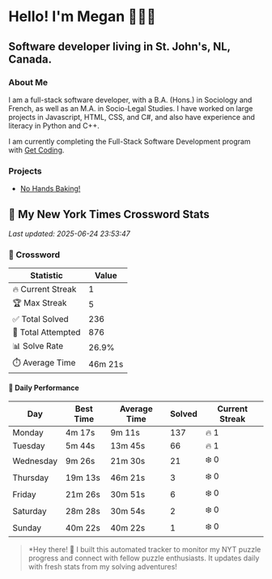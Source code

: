 # Hello! I'm Megan 👩🏻‍💻

## Software developer living in St. John's, NL, Canada.

### About Me

<p>I am a full-stack software developer, with a B.A. (Hons.) in Sociology and French, as well as an M.A. in Socio-Legal Studies. I have worked on large projects in Javascript, HTML, CSS, and C#, and also have experience and literacy in Python and C++.</p>

I am currently completing the Full-Stack Software Development program with [Get Coding](https://www.getcoding.ca/).

### Projects

* [No Hands Baking!](https://mpartificer.github.io/NoHandsBaking/)

<!-- NYT_STATS_START -->
## 🧩 My New York Times Crossword Stats

*Last updated: 2025-06-24 23:53:47*

### 🎯 Crossword

| Statistic | Value |
|-----------|-------|
| 🔥 Current Streak | 1 |
| 🏆 Max Streak | 5 |
| ✅ Total Solved | 236 |
| 🎲 Total Attempted | 876 |
| 📊 Solve Rate | 26.9% |
| ⏱️ Average Time | 46m 21s |

#### 📅 Daily Performance

| Day | Best Time | Average Time | Solved | Current Streak |
|-----|-----------|--------------|--------|----------------|
| Monday | 4m 17s | 9m 11s | 137 | 🔥 1 |
| Tuesday | 5m 44s | 13m 45s | 66 | 🔥 1 |
| Wednesday | 9m 26s | 21m 30s | 21 | ❄️ 0 |
| Thursday | 19m 13s | 46m 21s | 3 | ❄️ 0 |
| Friday | 21m 26s | 30m 51s | 6 | ❄️ 0 |
| Saturday | 28m 28s | 30m 54s | 2 | ❄️ 0 |
| Sunday | 40m 22s | 40m 22s | 1 | ❄️ 0 |


<!-- NYT_STATS_END -->

> *Hey there! 👋 I built this automated tracker to monitor my NYT puzzle progress and connect with fellow puzzle enthusiasts. It updates daily with fresh stats from my solving adventures!
